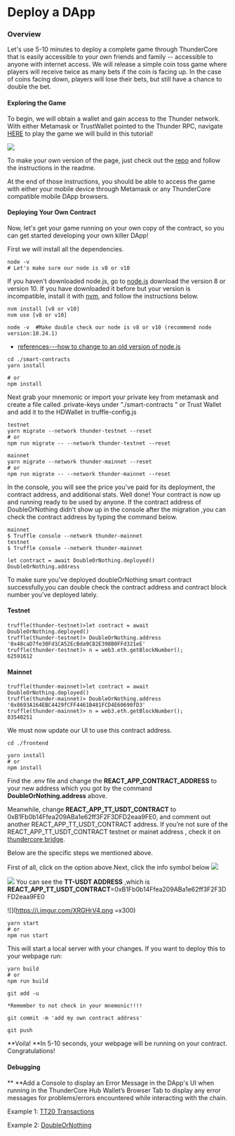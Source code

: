 # Deploy a DApp

### **Overview**

Let's use 5-10 minutes to deploy a complete game through ThunderCore that is easily accessible to your own friends and family -- accessible to anyone with internet access. We will release a simple coin toss game where players will receive twice as many bets if the coin is facing up. In the case of coins facing down, players will lose their bets, but still have a chance to double the bet.

#### **Exploring the Game**

To begin, we will obtain a wallet and gain access to the Thunder network. With either Metamask or TrustWallet pointed to the Thunder RPC, navigate [HERE](https://thundercore.github.io/DoubleOrNothing/) to play the game we will build in this tutorial!

![](https://i.imgur.com/IbBIWXd.png)

To make your own version of the page, just check out the [repo](https://github.com/thundercore/DoubleOrNothing) and follow the instructions in the readme.

At the end of those instructions, you should be able to access the game with either your mobile device through Metamask or any ThunderCore compatible mobile DApp browsers.

#### **Deploying Your Own Contract**

Now, let's get your game running on your own copy of the contract, so you can get started developing your own killer DApp!

First we will install all the dependencies.

```
node -v
# Let's make sure our node is v8 or v10
```

If you haven't downloaded node.js, go to [node.js](https://nodejs.org/en/download/) download the version 8 or version 10. If you have downloaded it before but your version is incompatible, install it with [nvm](https://github.com/nvm-sh/nvm), and follow the instructions below.

```
nvm install [v8 or v10]
nvm use [v8 or v10]

node -v  #Make double check our node is v8 or v10 (recommend node version:10.24.1)
```

* [references---how to change to an old version of node.js](https://stackoverflow.com/questions/7718313/how-to-change-to-an-older-version-of-node-js)

```
cd ./smart-contracts
yarn install

# or
npm install
```

Next grab your mnemonic or import your private key from metamask and create a file called .private-keys under “./smart-contracts ” or Trust Wallet and add it to the HDWallet in truffle-config.js

```
testnet
yarn migrate --network thunder-testnet --reset
# or
npm run migrate -- --network thunder-testnet --reset
```

```
mainnet
yarn migrate --network thunder-mainnet --reset
# or
npm run migrate -- --network thunder-mainnet --reset
```

In the console, you will see the price you've paid for its deployment, the contract address, and additional stats. Well done! Your contract is now up and running ready to be used by anyone. If the contract address of DoubleOrNothing didn’t show up in the console after the migration ,you can check the contract address by typing the command below.

```
mainnet
$ Truffle console --network thunder-mainnet
testnet
$ Truffle console --network thunder-mainnet

let contract = await DoubleOrNothing.deployed()
DoubleOrNothing.address
```

To make sure you've deployed doubleOrNothing smart contract successfully,you can double check the contract address and contract block number you've deployed lately.

#### Testnet

```
truffle(thunder-testnet)>let contract = await DoubleOrNothing.deployed()
truffle(thunder-testnet)> DoubleOrNothing.address
'0x48caD7fe30Fd1CA52EcBda9C82E398B0FFd321eE'
truffle(thunder-testnet)> n = web3.eth.getBlockNumber();
62591612
```

#### Mainnet

```
truffle(thunder-mainnet)>let contract = await DoubleOrNothing.deployed()
truffle(thunder-mainnet)> DoubleOrNothing.address
'0x8693A164EBC4429fCFF4461B481FCD4E60690fD3'
truffle(thunder-mainnet)> n = web3.eth.getBlockNumber();
83540251
```

We must now update our UI to use this contract address.

```
cd ./frontend
```

```
yarn install
# or
npm install
```

Find the .env file and change the **REACT\_APP\_CONTRACT\_ADDRESS** to your new address which you got by the command **DoubleOrNothing.address** above.

Meanwhile, change **REACT\_APP\_TT\_USDT\_CONTRACT** to 0xB1Fb0b14Ffea209ABa1e62ff3F2F3DFD2eaa9FE0, and comment out another REACT\_APP\_TT\_USDT\_CONTRACT address. If you’re not sure of the REACT\_APP\_TT\_USDT\_CONTRACT testnet or mainet address , check it on [thundercore bridge](https://bridge-venus.thundercore.com/eth/).

Below are the specific steps we mentioned above.

First of all, click on the option above.Next, click the info symbol below ![](https://i.imgur.com/RNRzYiF.png)

![](https://i.imgur.com/Y0yZiw9.png) You can see the **TT-USDT ADDRESS** ,which is **REACT\_APP\_TT\_USDT\_CONTRACT**=0xB1Fb0b14Ffea209ABa1e62ff3F2F3DFD2eaa9FE0

!\[]\(https://i.imgur.com/XRGHrV4.png =x300)

```
yarn start
# or
npm run start
```

This will start a local server with your changes. If you want to deploy this to your webpage run:

```
yarn build
# or
npm run build
```

```
git add -u

*Remember to not check in your mnemonic!!!!
```

```
git commit -m 'add my own contract address'
```

```
git push
```

\*\*Voila! \*\*In 5-10 seconds, your webpage will be running on your contract. Congratulations!

#### **Debugging**

\*\* \*\*Add a Console to display an Error Message in the DApp's UI when running in the ThunderCore Hub Wallet’s Browser Tab to display any error messages for problems/errors encountered while interacting with the chain.

Example 1: [TT20 Transactions](https://github.com/thundercore/hubbit-field-support/blob/c69d3798f77fd07d8b3f0381b5a0dc78addd0691/src/index.js#L172)

Example 2: [DoubleOrNothing](https://github.com/thundercore/DoubleOrNothing/commit/8d5e755876f77f309937b31791ae246b4826566a#diff-1a2294bec8f8b96cd516ecd00ef9f3c8R135)
